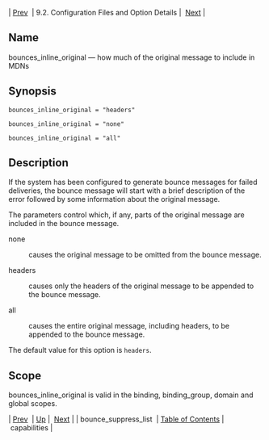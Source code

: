 | [Prev](conf.ref.bounce_suppress_list)  | 9.2. Configuration Files and Option Details |  [Next](conf.ref.capabilities.php) |

<a name="conf.ref.bounces_inline_original"></a>
## Name

bounces_inline_original — how much of the original message to include in MDNs

## Synopsis

`bounces_inline_original = "headers"`

`bounces_inline_original = "none"`

`bounces_inline_original = "all"`

<a name="idp8476256"></a>
## Description

If the system has been configured to generate bounce messages for failed deliveries, the bounce message will start with a brief description of the error followed by some information about the original message.

The parameters control which, if any, parts of the original message are included in the bounce message.

<dl class="variablelist">

<dt>none</dt>

<dd>

causes the original message to be omitted from the bounce message.

</dd>

<dt>headers</dt>

<dd>

causes only the headers of the original message to be appended to the bounce message.

</dd>

<dt>all</dt>

<dd>

causes the entire original message, including headers, to be appended to the bounce message.

</dd>

</dl>

The default value for this option is `headers`.

<a name="idp8485024"></a>
## Scope

bounces_inline_original is valid in the binding, binding_group, domain and global scopes.

| [Prev](conf.ref.bounce_suppress_list)  | [Up](conf.ref.files.php) |  [Next](conf.ref.capabilities.php) |
| bounce_suppress_list  | [Table of Contents](index) |  capabilities |
